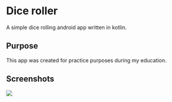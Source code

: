 # Dice roller

A simple dice rolling android app written in kotlin.

## Purpose

This app was created for practice purposes during my education.

## Screenshots

![]("C:\Users\joeyc\AndroidStudioProjects\Dice-Roller-GIT\ReadMeImg\Screenshot_1656245491.png")
